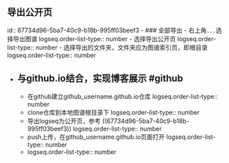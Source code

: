## 导出公开页
id:: 67734d96-5ba7-40c9-b18b-995ff03beef3
	- ### 全部导出
		- 右上角```...```选择导出图谱
		  logseq.order-list-type:: number
		- 选择导出公开页
		  logseq.order-list-type:: number
		- 选择导出的文件夹，文件夹应为图谱索引页，即根目录
		  logseq.order-list-type:: number
- ## 与github.io结合，实现博客展示 #github
	- 在github建立github_username.github.io仓库
	  logseq.order-list-type:: number
	- clone仓库到本地图谱根目录下
	  logseq.order-list-type:: number
	- 导出logseq为公开页，参考 ((67734d96-5ba7-40c9-b18b-995ff03beef3))
	  logseq.order-list-type:: number
	- push上传，在github_username.github.io页面打开
	  logseq.order-list-type:: number
	- logseq.order-list-type:: number